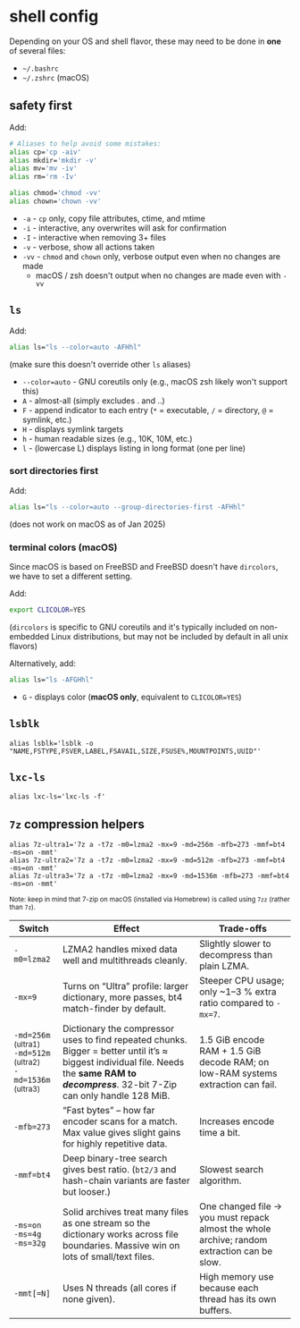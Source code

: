 # shell config

Depending on your OS and shell flavor, these may need to be done in **one** of several files:
- `~/.bashrc`
- `~/.zshrc` (macOS)

## safety first

Add:
```bash
# Aliases to help avoid some mistakes:
alias cp='cp -aiv'
alias mkdir='mkdir -v'
alias mv='mv -iv'
alias rm='rm -Iv'

alias chmod='chmod -vv'
alias chown='chown -vv'
```
- `-a` - `cp` only, copy file attributes, ctime, and mtime
- `-i` - interactive, any overwrites will ask for confirmation
- `-I` - interactive when removing 3+ files
- `-v` - verbose, show all actions taken
- `-vv` - `chmod` and `chown` only, verbose output even when no changes are made
  - macOS / zsh doesn't output when no changes are made even with `-vv`

## `ls`

Add:
```bash
alias ls="ls --color=auto -AFHhl"
```
(make sure this doesn't override other `ls` aliases)
- `--color=auto` - GNU coreutils only (e.g., macOS zsh likely won't support this)
- `A` - almost-all (simply excludes . and ..)
- `F` - append indicator to each entry (`*` = executable, `/` = directory, `@` = symlink, etc.)
- `H` - displays symlink targets
- `h` - human readable sizes (e.g., 10K, 10M, etc.)
- `l` - (lowercase L) displays listing in long format (one per line)

### sort directories first

Add:
```bash
alias ls="ls --color=auto --group-directories-first -AFHhl"
```
(does not work on macOS as of Jan 2025)

### terminal colors (macOS)

Since macOS is based on FreeBSD and FreeBSD doesn't have `dircolors`, we have to set a different setting.

Add:
```bash
export CLICOLOR=YES
```
(`dircolors` is specific to GNU coreutils and it's typically included on non-embedded Linux distributions, but may not be included by default in all unix flavors)

Alternatively, add:
```bash
alias ls="ls -AFGHhl"
```
- `G` - displays color (**macOS only**, equivalent to `CLICOLOR=YES`)

## `lsblk`

```
alias lsblk='lsblk -o "NAME,FSTYPE,FSVER,LABEL,FSAVAIL,SIZE,FSUSE%,MOUNTPOINTS,UUID"'
```

## `lxc-ls`

```
alias lxc-ls='lxc-ls -f'
```

## `7z` compression helpers

```
alias 7z-ultra1='7z a -t7z -m0=lzma2 -mx=9 -md=256m -mfb=273 -mmf=bt4 -ms=on -mmt'
alias 7z-ultra2='7z a -t7z -m0=lzma2 -mx=9 -md=512m -mfb=273 -mmf=bt4 -ms=on -mmt'
alias 7z-ultra3='7z a -t7z -m0=lzma2 -mx=9 -md=1536m -mfb=273 -mmf=bt4 -ms=on -mmt'
```

<sup>Note: keep in mind that 7-zip on macOS (installed via Homebrew) is called using `7zz` (rather than `7z`).</sup>

| Switch | Effect | Trade-offs |
| - | - | - |
| `-m0=lzma2` | LZMA2 handles mixed data well and multithreads cleanly. | Slightly slower to decompress than plain LZMA. |
| `-mx=9` | Turns on “Ultra” profile: larger dictionary, more passes, bt4 match-finder by default. | Steeper CPU usage; only \~1–3 % extra ratio compared to `-mx=7`. |
| `-md=256m` <sup>(ultra1)</sup><br>`-md=512m` <sup>(ultra2)</sup><br>`-md=1536m` <sup>(ultra3)</sup> | Dictionary the compressor uses to find repeated chunks. Bigger = better until it’s ≈ biggest individual file. Needs the **same RAM to *decompress***. 32-bit 7-Zip can only handle 128 MiB. | 1.5 GiB encode RAM + 1.5 GiB decode RAM; on low-RAM systems extraction can fail. |
| `-mfb=273` | “Fast bytes” – how far encoder scans for a match. Max value gives slight gains for highly repetitive data. | Increases encode time a bit. |
| `-mmf=bt4` | Deep binary-tree search gives best ratio. (`bt2/3` and hash-chain variants are faster but looser.) | Slowest search algorithm. |
| `-ms=on`<br>`-ms=4g`<br>`-ms=32g` | Solid archives treat many files as one stream so the dictionary works across file boundaries. Massive win on lots of small/text files. | One changed file → you must repack almost the whole archive; random extraction can be slow. |
| `-mmt[=N]` | Uses N threads (all cores if none given). | High memory use because each thread has its own buffers. |
